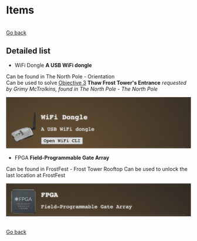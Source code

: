 # Items

<br>[Go back](README.md)

## Detailed list

* WiFi Dongle **A USB WiFi dongle**

Can be found in The North Pole - Orientation  
Can be used to solve [Objective 3](obj/Objective03.md) **Thaw Frost Tower's Entrance** *requested by Grimy McTrolkins, found in The North Pole - The North Pole*

![WiFi Dongle](./img/Item_Wifi.png)

* FPGA **Field-Programmable Gate Array**

Can be found in FrostFest - Frost Tower Rooftop
Can be used to unlock the last location at FrostFest

![FPGA](./img/Item_FPGA.png)

<br>[Go back](README.md)
